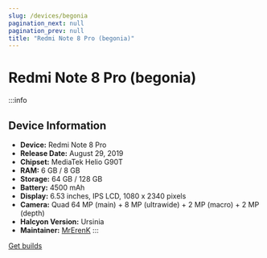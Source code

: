 ```yaml
---
slug: /devices/begonia
pagination_next: null
pagination_prev: null
title: "Redmi Note 8 Pro (begonia)"
---
```


# Redmi Note 8 Pro (begonia)
:::info
## Device Information

- **Device:** Redmi Note 8 Pro
- **Release Date:** August 29, 2019
- **Chipset:** MediaTek Helio G90T
- **RAM:** 6 GB / 8 GB
- **Storage:** 64 GB / 128 GB
- **Battery:** 4500 mAh
- **Display:** 6.53 inches, IPS LCD, 1080 x 2340 pixels
- **Camera:** Quad 64 MP (main) + 8 MP (ultrawide) + 2 MP (macro) + 2 MP (depth)
- **Halcyon Version:** Ursinia
- **Maintainer:** [MrErenK](https://github.com/MrErenK)
:::

<a href="https://www.pling.com/p/2058150/" class="button button--primary">Get builds</a>